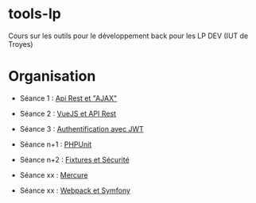 # tools-lp
Cours sur les outils pour le développement back pour les LP DEV (IUT de Troyes)

# Organisation

* Séance 1 : [Api Rest et "AJAX"](api.md)
* Séance 2 : [VueJS et API Rest](vuejs.md)
* Séance 3 : [Authentification avec JWT](vuejwt.md)


* Séance n+1 : [PHPUnit](phpunit.md)
* Séance n+2 : [Fixtures et Sécurité](fixtures.md)
* Séance xx : [Mercure](mercure.md)
* Séance xx : [Webpack et Symfony](webpack.md)



